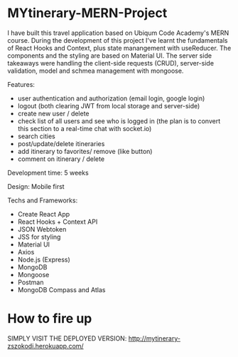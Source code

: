 # MYtinerary-MERN-Project
I have built this travel application based on Ubiqum Code Academy's MERN course. During the development of this project I've learnt the fundamentals of React Hooks and Context, plus state manangement with useReducer. The components and the styling are based on Material UI. The server side takeaways were handling the client-side requests (CRUD), server-side validation, model and schmea management with mongoose.

Features:
  - user authentication and authorization (email login, google login)
  - logout (both clearing JWT from local storage and server-side)
  - create new user / delete
  - check list of all users and see who is logged in (the plan is to convert this section to a real-time chat with socket.io)
  - search cities
  - post/update/delete itineraries
  - add itinerary to favorites/ remove (like button)
  - comment on itinerary / delete

Development time: 5 weeks

Design: Mobile first 

Techs and Frameworks: 
  - Create React App
  - React Hooks + Context API
  - JSON Webtoken
  - JSS for styling
  - Material UI
  - Axios
  - Node.js (Express)
  - MongoDB 
  - Mongoose 
  - Postman
  - MongoDB Compass and Atlas
  
# How to fire up
SIMPLY VISIT THE DEPLOYED VERSION: http://mytinerary-zszokodi.herokuapp.com/
   
  


